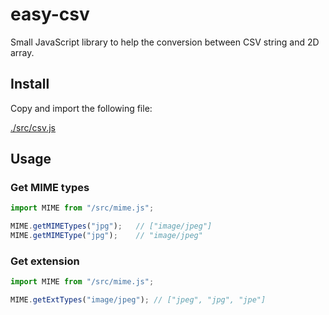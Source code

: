 # easy-csv

Small JavaScript library to help the conversion between CSV string and 2D array.

## Install

Copy and import the following file:

[./src/csv.js](./src/csv.js)

## Usage

### Get MIME types
```js
import MIME from "/src/mime.js";

MIME.getMIMETypes("jpg");   // ["image/jpeg"]
MIME.getMIMEType("jpg");    // "image/jpeg"
```


### Get extension
```js
import MIME from "/src/mime.js";

MIME.getExtTypes("image/jpeg"); // ["jpeg", "jpg", "jpe"]
```